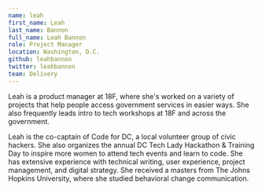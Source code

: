 ```yaml
---
name: leah
first_name: Leah
last_name: Bannon
full_name: Leah Bannon
role: Project Manager
location: Washington, D.C.
github: leahbannon
twitter: leahbannon
team: Delivery
---
```


Leah is a product manager at 18F, where she's worked on a variety of projects that help people access government services in easier ways. She also frequently leads intro to tech workshops at 18F and across the government.

Leah is the co-captain of Code for DC, a local volunteer group of civic hackers. She also organizes the annual DC Tech Lady Hackathon & Training Day to inspire more women to attend tech events and learn to code. She has extensive experience with technical writing, user experience, project management, and digital strategy. She received a masters from The Johns Hopkins University, where she studied behavioral change communication.
